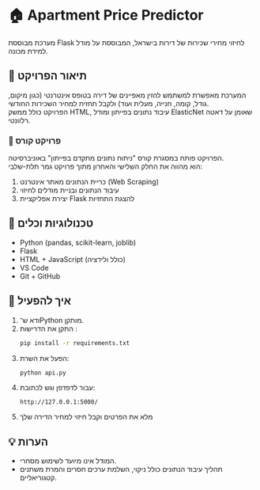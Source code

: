 # 🏠 Apartment Price Predictor

מערכת מבוססת Flask לחיזוי מחירי שכירות של דירות בישראל, המבוססת על מודל למידת מכונה.

## 📌 תיאור הפרויקט
המערכת מאפשרת למשתמש להזין מאפיינים של דירה בטופס אינטרנטי (כגון מיקום, גודל, קומה, חנייה, מעלית ועוד) ולקבל תחזית למחיר השכירות החודשי.  
הפרויקט כולל ממשק HTML, עיבוד נתונים בפייתון ומודל ElasticNet שאומן על דאטה רלוונטי.

### 🏫 פרויקט קורס
הפרויקט פותח במסגרת קורס "ניתוח נתונים מתקדם בפייתון" באוניברסיטה.  
הוא מהווה את החלק השלישי והאחרון מתוך פרויקט גמר תלת-שלבי:
1. כריית הנתונים מאתר אינטרנט (Web Scraping)
2. עיבוד הנתונים ובניית מודלים לחיזוי
3. יצירת אפליקציית Flask להצגת התחזיות

## 🔧 טכנולוגיות וכלים
- Python (pandas, scikit-learn, joblib)
- Flask
- HTML + JavaScript (כולל ולידציה)
- VS Code
- Git + GitHub

## 🚀 איך להפעיל
1. ודא ש־Python מותקן.
2. התקן את הדרישות :
   ```bash
   pip install -r requirements.txt
   ```
3. הפעל את השרת:
   ```bash
   python api.py
   ```
4. עבור לדפדפן וגש לכתובת:
   ```
   http://127.0.0.1:5000/
   ```
5. מלא את הפרטים וקבל חיזוי למחיר הדירה שלך
## 💡 הערות
- המודל אינו מיועד לשימוש מסחרי.
- תהליך עיבוד הנתונים כולל ניקוי, השלמת ערכים חסרים והמרת משתנים קטגוריאליים.
